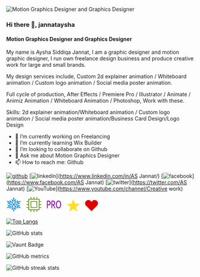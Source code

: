 ![Motion Graphics Designer and Graphics Designer](https://www.facebook.com/photo/?fbid=310837821753203&set=a.101952599308394)
### Hi there 👋, jannataysha
#### Motion Graphics Designer and Graphics Designer

My name is Aysha Siddiqa Jannat, I am a graphic designer and motion graphic designer, I run own freelance design business and produce creative work for large and small brands.

My design services include, Custom 2d explainer animation / Whiteboard animation / Custom  logo animation / Social media poster animation.

Full cycle of production, After Effects / Premiere Pro / Illustrator /  Animate / Animiz Animation / Whiteboard Animation / Photoshop, Work with these.

Skills: 2d explainer animation/Whiteboard animation / Custom  logo animation / Social media poster animation/Business Card Design/Logo Design

- 🔭 I’m currently working on Freelancing 
- 🌱 I’m currently learning Wix Builder 
- 👯 I’m looking to collaborate on Github 
- 💬 Ask me about Motion Graphics Designer 
- 📫 How to reach me: Github 


[<img src='https://cdn.jsdelivr.net/npm/simple-icons@3.0.1/icons/github.svg' alt='github' height='40'>](https://github.com/jannataysha)  [<img src='https://cdn.jsdelivr.net/npm/simple-icons@3.0.1/icons/linkedin.svg' alt='linkedin' height='40'>](https://www.linkedin.com/in/AS Jannat/)  [<img src='https://cdn.jsdelivr.net/npm/simple-icons@3.0.1/icons/facebook.svg' alt='facebook' height='40'>](https://www.facebook.com/AS Jannat)  [<img src='https://cdn.jsdelivr.net/npm/simple-icons@3.0.1/icons/twitter.svg' alt='twitter' height='40'>](https://twitter.com/AS Jannat)  [<img src='https://cdn.jsdelivr.net/npm/simple-icons@3.0.1/icons/youtube.svg' alt='YouTube' height='40'>](https://www.youtube.com/channel/Creative work)  

<a href='https://archiveprogram.github.com/'><img src='https://raw.githubusercontent.com/acervenky/animated-github-badges/master/assets/acbadge.gif' width='40' height='40'></a> <a href='https://docs.github.com/en/developers'><img src='https://raw.githubusercontent.com/acervenky/animated-github-badges/master/assets/devbadge.gif' width='40' height='40'></a> <a href='https://github.com/pricing'><img src='https://raw.githubusercontent.com/acervenky/animated-github-badges/master/assets/pro.gif' width='40' height='40'></a> <a href='https://stars.github.com/'><img src='https://raw.githubusercontent.com/acervenky/animated-github-badges/master/assets/starbadge.gif' width='35' height='35'></a> <a href='https://docs.github.com/en/github/supporting-the-open-source-community-with-github-sponsors'><img src='https://raw.githubusercontent.com/acervenky/animated-github-badges/master/assets/sponsorbadge.gif' width='35' height='35'></a> 

[![Top Langs](https://github-readme-stats.vercel.app/api/top-langs/?username=jannataysha)](https://github.com/anuraghazra/github-readme-stats)

![GitHub stats](https://github-readme-stats.vercel.app/api?username=jannataysha&show_icons=true&count_private=true)  

![Vaunt Badge](https://api.vaunt.dev/v1/github/entities/jannataysha/contributions?format=svg&private=true)  

![GitHub metrics](https://metrics.lecoq.io/jannataysha)  

![GitHub streak stats](https://streak-stats.demolab.com/?user=jannataysha)  


